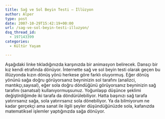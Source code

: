 ```yaml
---
title: Sağ ve Sol Beyin Testi – İllüzyon
author: Alper
type: post
date: 2007-10-29T15:42:19+00:00
url: /sag-ve-sol-beyin-testi-illuzyon/
dsq_thread_id:
  - 197143399
categories:
  - Kültür Yaşam

---
```

Aşağıdaki linke tıkladığınızda karşınızda bir animasyon belirecek. Dansçı bir kız kendi etrafında dönüyor. İnternette sağ ve sol beyin testi olarak geçen bu illüzyonda kızın dönüş yönü herkese göre farklı oluyormuş. Eğer dönüş yönünü sağa doğru görüyorsanız beyninizin sol tarafını (analizci, mantıkçı,sayısal), eğer sola doğru döndüğünü görüyorsanız beyninizin sağ tarafını (sanatsal) kullanıyormuşsunuz. Yoğunlaşıp düşünce şeklimi değiştirdiğimde iki tarafa da döndürülebiliyor. Hatta başınızı sağ tarafa yatırırsanız sağa, sola yatırırsanız sola dönebiliyor. Ya da bilmiyorum ne kadar gerçekçi ama sanat ile ilgili şeyler düşündüğünüzde sola, kafanızda matematiksel işlemler yaptığınızda sağa dönüyor.

<p style="text-align: center">
  <a href="http://www.i-am-bored.com/bored_link.cfm?link_id=25642"></a>
</p>